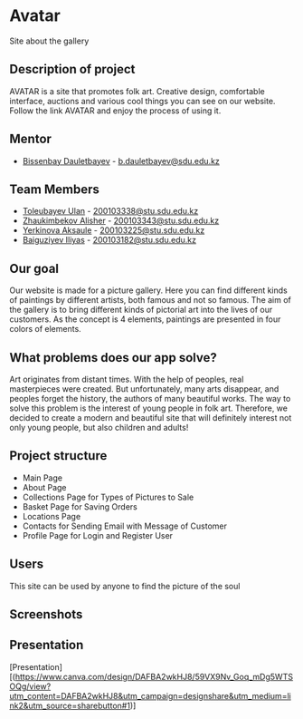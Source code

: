 # Avatar
Site about the gallery

## Description of project
AVATAR is a site that promotes folk art. Creative design, comfortable interface, auctions and various cool things you can see on our website. Follow the link AVATAR and enjoy the process of using it.

## Mentor
- [Bissenbay Dauletbayev](https://github.com/bissenbay) - b.dauletbayev@sdu.edu.kz

## Team Members
- [Toleubayev Ulan](https://github.com/Toleubaev-Ulan) - 200103338@stu.sdu.edu.kz
- [Zhaukimbekov Alisher](https://github.com/Sheraddin) - 200103343@stu.sdu.edu.kz
- [Yerkinova Aksaule](https://github.com/yerkinovaaa) - 200103225@stu.sdu.edu.kz
- [Baiguziyev Iliyas]() - 200103182@stu.sdu.edu.kz

## Our goal
Our website is made for a picture gallery. Here you can find different kinds of paintings by different artists, both famous and not so famous. The aim of the gallery is to bring different kinds of pictorial art into the lives of our customers. As the concept is 4 elements, paintings are presented in four colors of elements.

## What problems does our app solve?
Art originates from distant times. With the help of peoples, real masterpieces were created. But unfortunately, many arts disappear, and peoples forget the history, the authors of many beautiful works. The way to solve this problem is the interest of young people in folk art. Therefore, we decided to create a modern and beautiful site that will definitely interest not only young people, but also children and adults!

## Project structure
- Main Page
- About Page
- Collections Page for Types of Pictures to Sale
- Basket Page for Saving Orders
- Locations Page
- Contacts for Sending Email with Message of Customer
- Profile Page for Login and Register User

## Users
This site can be used by anyone to find the picture of the soul

## Screenshots

## Presentation
[Presentation][(https://www.canva.com/design/DAFBA2wkHJ8/59VX9Nv_Goq_mDg5WTSOQg/view?utm_content=DAFBA2wkHJ8&utm_campaign=designshare&utm_medium=link2&utm_source=sharebutton#1)]

